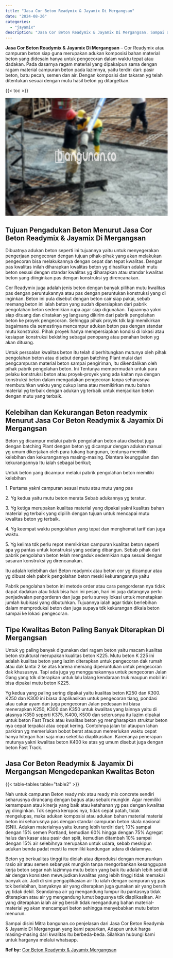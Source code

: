 ```yaml
---
title: "Jasa Cor Beton Readymix & Jayamix Di Mergangsan"
date: "2024-08-26"
categories: 
  - "jayamix"
description: "Jasa Cor Beton Readymix & Jayamix Di Mergangsan. Sampai disini Mitra bangunan.co penjelasan dari Jasa Cor Beton Readymix & Jayamix Di Mergangsan yang kami pa..."
---
```


**Jasa Cor Beton Readymix & Jayamix Di Mergangsan** – Cor Readymix atau campuran beton siap guna merupakan adukan komposisi bahan material beton yang didesain hanya untuk pengecoran dalam waktu tepat atau dadakan. Pada dasarnya ragam material yang dipakaipun sama dengan ragam material campuran beton pada lazimnya, yaitu terdiri dari: pasir beton, batu pecah, semen dan air. Dengan komposisi dan takaran yg telah ditentukan sesuai dengan mutu hasil beton yg ditargetkan.

{{< toc >}}

![Jasa Cor Beton Readymix & Jayamix Di Mergangsan](/images/jasa-cor-readymix-44.png)

## Tujuan Pengadukan Beton Menurut Jasa Cor Beton Readymix & Jayamix Di Mergangsan

Dibuatnya adukan beton seperti ini tujuannya yaitu untuk menyegerakan pengerjaan pengecoran dengan tujuan pihak-pihak yang akan melakukan pengecoran bisa melakukannya dengan cepat dan tepat kwalitas. Dengan pas kwalitas inilah diharapkan kwalitas beton yg dihasilkan adalah mutu beton sesuai dengan standar kwalitas yg diharapkan atau standar kwalitas beton yang diinginkan pas dengan konstruksi yg direncanakan.

Cor Readymix juga adalah jenis beton dengan banyak pilihan mutu kwalitas pas dengan peruntukannya atau pas dengan peruntukan konstruksi yang di inginkan. Beton ini pula disebut dengan beton cair siap pakai, sebab memang beton ini ialah beton yang sudah dipersiapkan dari pabrik pengolahan beton sedemikian rupa agar siap digunakan. Tujuannya yakni siap dituang dan diratakan yg langsung dikirim dari pabrik pengolahan beton ke proyek pengecoran. Sehingga pihak proyek tdk lagi memikirkan bagaimana dia semestinya mencampur adukan beton pas dengan standar mutu konstruksi. Pihak proyek hanya mempersiapkan kondisi di lokasi atau kesiapan konstruksi bekisting sebagai penopang atau penahan beton yg akan dituang.

Untuk persoalan kwalitas beton itu telah diperhitungkan mutunya oleh pihak pengolahan beton atau disebut dengan batching Plant mulai dari pengcampuran material beton sampai pengiriman, itu dikendalikan oleh pihak pabrik pengolahan beton. Ini Tentunya mempermudah untuk para pelaku konstruksi beton atau proyek-proyek yang ada kaitan nya dengan konstruksi beton dalam mengadakan pengecoran tanpa seharusnya membutuhkan waktu yang cukup lama atau memikirkan mutu bahan material yg terbaik dengan adukan yg terbaik untuk menjadikan beton dengan mutu yang terbaik.

## Kelebihan dan Kekurangan Beton readymix Menurut Jasa Cor Beton Readymix & Jayamix Di Mergangsan

Beton yg dicampur melalui pabrik pengolahan beton atau disebut juga dengan batching Plant dengan beton yg dicampur dengan adukan manual yg umum dikerjakan oleh para tukang bangunan, tentunya memiliki kelebihan dan kekurangannya masing-masing. Diantara keunggulan dan kekurangannya Itu ialah sebagai berikut;

Untuk beton yang dicampur melalui pabrik pengolahan beton memiliki kelebihan

1\. Pertama yakni campuran sesuai mutu atau mutu yang pas

2\. Yg kedua yaitu mutu beton merata Sebab adukannya yg teratur.

3\. Yg ketiga merupakan kualitas material yang dipakai yakni kualitas bahan material yg terbaik yang dipilih dengan tujuan untuk mencapai mutu kwalitas beton yg terbaik.

4\. Yg keempat waktu pengolahan yang tepat dan menghemat tarif dan juga waktu.

5\. Yg kelima tdk perlu repot memikirkan campuran kualitas beton seperti apa yg pantas untuk konstruksi yang sedang dibangun. Sebab pihak dari pabrik pengolahan beton telah mengaduk sedemikian rupa sesuai dengan sasaran konstruksi yg direncanakan.

Itu adalah kelebihan dari Beton readymix atau beton cor yg dicampur atau yg dibuat oleh pabrik pengolahan beton meski kekurangannya yaitu

Pabrik pengolahan beton ini metode order atau cara pengorderan nya tidak dapat dadakan atau tidak bisa hari ini pesan, hari ini juga datangnya perlu penjadwalan pengorderan dan juga perlu survey lokasi untuk menetapkan jumlah kubikasi yang dibutuhkan. Tujuannya ialah agar tidak berlebihan dalam memproduksi beton dan juga supaya tdk kekurangan dikala beton sampai ke lokasi pengecoran.

## Tipe Kwalitas Beton Paling Banyak Diterapkan Di Mergangsan

Untuk yg paling banyak digunakan dari ragam beton yaitu macam kualitas beton struktural merupakan kualitas beton K225. Mutu beton K 225 ini adalah kualitas beton yang lazim diterapkan untuk pengecoran dak rumah atau dak lantai 2 ke atas karena memang diperuntukan untuk pengecoran dak khususnya. Tapi ada juga yg menggunakannya untuk pengecoran Jalan Gang yang tdk diterapkan untuk lalu lalang kendaraan truk maupun mobil ini bisa dipakai mutu beton K225.

Yg kedua yang paling sering dipakai yaitu kualitas beton K250 dan K300. K250 dan K300 ini biasa diaplikasikan untuk pengecoran tiang, pondasi atau cakar ayam dan juga pengecoran Jalan pedesaan ini biasa menerapkan K250, K300 dan K350 untuk kwalitas yang lainnya yaitu di atasnya K350 seperti K375, K400, K500 dan seterusnya itu lazim dipakai untuk beton Fast Track atau kwalitas beton yg mengharapkan struktur beton nya cepat terpakai atau cepat kering. Contohnya jalan tol ataupun lahan parkiran yg memerlukan bobot berat ataupun memerlukan waktu cepat hanya hitngan hari saja mau seketika diaplikasikan. Karenanya penerapan mutunya yakni kwalitas beton K400 ke atas yg umum disebut juga dengan beton Fast Track.

## Jasa Cor Beton Readymix & Jayamix Di Mergangsan Mengedepankan Kwalitas Beton

{{< table-tables table="table2" >}}

Nah untuk campuran Beton ready mix atau ready mix concrete sendiri seharusnya dirancang dengan bagus atau sebaik mungkin. Agar memiliki kemampuan atau kinerja yang baik atau ketahanan yg pas dengan kwalitas yg diinginkan. Tdk segera keropos nya, tidak cepat patah, tidak mengelupas, maka adukan komposisi atau adukan bahan material material beton ini seharusnya pas dengan standar campuran beton skala nasional (SNI). Adukan materialnya yaitu kurang lebih terdiri dari; 10% sampai dengan 15% semen Portland, kemudian 60% hingga dengan 75% Agregat halus dan kasar atau pasir dan split, kemudian ditambah 10% sampai dengan 15% air selebihnya merupakan untuk udara, sebab meskipun adukan benda padat mesti Ia memiliki kandungan udara di dalamnya.

Beton yg berkualitas tinggi itu diolah atau diproduksi dengan menurunkan rasio air atau semen sebanyak mungkin tanpa mengorbankan kesanggupan kerja beton segar nah lazimnya mutu beton yang baik itu adalah lebih sedikit air dengan konsisten mewujudkan kwalitas yang lebih tinggi tidak memakai banyak air. Jadi di sini pengaplikasian air Itu ialah dengan campuran yg pas tdk berlebihan, banyaknya air yang diterapkan juga gunakan air yang bersih yg tidak dekil. Seandainya air yg mengandung lumpur itu pantasnya tidak diterapkan atau air yg mengandung lumut bagusnya tdk diaplikasikan. Air yang diterapkan ialah air yg bersih tidak mengandung bahan material-material yg akan mencampuri beton sehingga menyebabkan mutu beton menurun.

Sampai disini Mitra bangunan.co penjelasan dari Jasa Cor Beton Readymix & Jayamix Di Mergangsan yang kami paparkan, Adapun untuk harga masing-masing dari kwalitas itu berbeda-beda. Silahkan hubungi kami untuk harganya melalui whatsapp.

**Ref by:** [Cor Beton Readymix & Jayamix Mergangsan](https://id.wikipedia.org/wiki/Cor)
